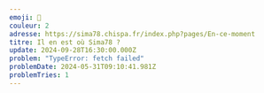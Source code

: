 ```yaml
---
emoji: 🐺
couleur: 2
adresse: https://sima78.chispa.fr/index.php?pages/En-ce-moment
titre: Il en est où Sima78 ?
update: 2024-09-28T16:30:00.000Z
problem: "TypeError: fetch failed"
problemDate: 2024-05-31T09:10:41.981Z
problemTries: 1
---
```

